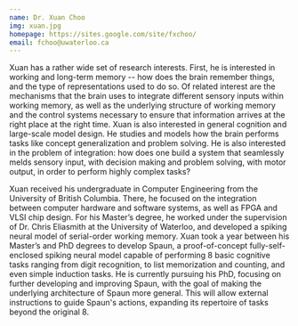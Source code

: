 ```yaml
---
name: Dr. Xuan Choo
img: xuan.jpg
homepage: https://sites.google.com/site/fxchoo/
email: fchoo@uwaterloo.ca
---
```


Xuan has a rather wide set of research interests. First, he is interested in working and long-term memory -- how does the brain remember things, and the type of representations used to do so. Of related interest are the mechanisms that the brain uses to integrate different sensory inputs within working memory, as well as the underlying structure of working memory and the control systems necessary to ensure that information arrives at the right place at the right time. Xuan is also interested in general cognition and large-scale model design. He studies and models how the brain performs tasks like concept generalization and problem solving. He is also interested in the problem of integration: how does one build a system that seamlessly melds sensory input, with decision making and problem solving, with motor output, in order to perform highly complex tasks?

Xuan received his undergraduate in Computer Engineering from the University of British Columbia. There, he focused on the integration between computer hardware and software systems, as well as FPGA and VLSI chip design. For his Master’s degree, he worked under the supervision of Dr. Chris Eliasmith at the University of Waterloo, and developed a spiking neural model of serial-order working memory. Xuan took a year between his Master’s and PhD degrees to develop Spaun, a proof-of-concept fully-self- enclosed spiking neural model capable of performing 8 basic cognitive tasks ranging from digit recognition, to list memorization and counting, and even simple induction tasks. He is currently pursuing his PhD, focusing on further developing and improving Spaun, with the goal of making the underlying architecture of Spaun more general. This will allow external instructions to guide Spaun's actions, expanding its repertoire of tasks beyond the original 8.
